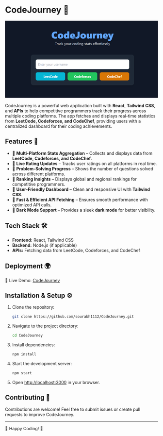 
# CodeJourney 🚀

![CodeJourney Dashboard](Website_img.png)

CodeJourney is a powerful web application built with **React**, **Tailwind CSS**, and **APIs** to help competitive programmers track their progress across multiple coding platforms. The app fetches and displays real-time statistics from **LeetCode, Codeforces, and CodeChef**, providing users with a centralized dashboard for their coding achievements.

## Features 🌟

- 🔹 **Multi-Platform Stats Aggregation** – Collects and displays data from **LeetCode, Codeforces, and CodeChef**.
- 🔹 **Live Rating Updates** – Tracks user ratings on all platforms in real time.
- 🔹 **Problem-Solving Progress** – Shows the number of questions solved across different platforms.
- 🔹 **Ranking Insights** – Displays global and regional rankings for competitive programmers.
- 🔹 **User-Friendly Dashboard** – Clean and responsive UI with **Tailwind CSS**.
- 🔹 **Fast & Efficient API Fetching** – Ensures smooth performance with optimized API calls.
- 🔹 **Dark Mode Support** – Provides a sleek **dark mode** for better visibility.

## Tech Stack 🛠️

- **Frontend:** React, Tailwind CSS
- **Backend:** Node.js (if applicable)
- **APIs:** Fetching data from LeetCode, Codeforces, and CodeChef

## Deployment 🌍

🚀 Live Demo: [CodeJourney](https://code-journey-sourabhs-projects-cc42ab20.vercel.app/)

## Installation & Setup ⚙️

1. Clone the repository:
   ```sh
   git clone https://github.com/sourabh1112/CodeJourney.git
   ```

2. Navigate to the project directory:
   ```sh
   cd CodeJourney
   ```

3. Install dependencies:
   ```sh
   npm install
   ```

4. Start the development server:
   ```sh
   npm start
   ```

5. Open [http://localhost:3000](http://localhost:3000) in your browser.

## Contributing 🤝

Contributions are welcome! Feel free to submit issues or create pull requests to improve CodeJourney.

---

🌟 Happy Coding! 🚀
